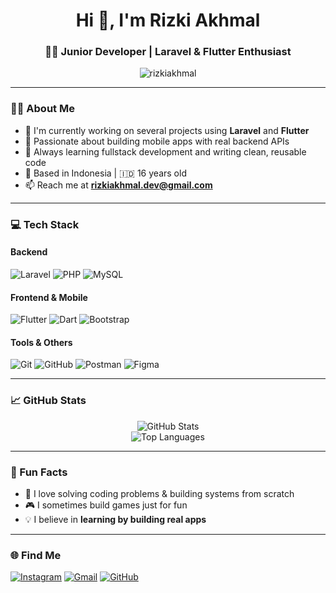 <h1 align="center">Hi 👋, I'm Rizki Akhmal</h1>
<h3 align="center">👨‍💻 Junior Developer | Laravel & Flutter Enthusiast</h3>

<p align="center">
  <img src="https://komarev.com/ghpvc/?username=rizkiakhmal&label=Profile%20views&color=0e75b6&style=flat" alt="rizkiakhmal" />
</p>

---

### 👨‍🎓 About Me

- 🔭 I'm currently working on several projects using **Laravel** and **Flutter**
- 📱 Passionate about building mobile apps with real backend APIs
- 🎯 Always learning fullstack development and writing clean, reusable code
- 📍 Based in Indonesia | 🇮🇩 16 years old
- 📫 Reach me at **rizkiakhmal.dev@gmail.com**

---

### 💻 Tech Stack

#### Backend
![Laravel](https://img.shields.io/badge/Laravel-F72C1F?style=flat-square&logo=laravel&logoColor=white)
![PHP](https://img.shields.io/badge/PHP-777BB4?style=flat-square&logo=php&logoColor=white)
![MySQL](https://img.shields.io/badge/MySQL-005C84?style=flat-square&logo=mysql&logoColor=white)

#### Frontend & Mobile
![Flutter](https://img.shields.io/badge/Flutter-02569B?style=flat-square&logo=flutter&logoColor=white)
![Dart](https://img.shields.io/badge/Dart-0175C2?style=flat-square&logo=dart&logoColor=white)
![Bootstrap](https://img.shields.io/badge/Bootstrap-563D7C?style=flat-square&logo=bootstrap&logoColor=white)

#### Tools & Others
![Git](https://img.shields.io/badge/Git-F05032?style=flat-square&logo=git&logoColor=white)
![GitHub](https://img.shields.io/badge/GitHub-181717?style=flat-square&logo=github&logoColor=white)
![Postman](https://img.shields.io/badge/Postman-FF6C37?style=flat-square&logo=postman&logoColor=white)
![Figma](https://img.shields.io/badge/Figma-black?style=flat-square&logo=figma&logoColor=white)

---

### 📈 GitHub Stats

<p align="center">
  <img src="https://github-readme-stats.vercel.app/api?username=rizkiakhmal&show_icons=true&theme=tokyonight" alt="GitHub Stats" />
  <br />
  <img src="https://github-readme-stats.vercel.app/api/top-langs/?username=rizkiakhmal&layout=compact&theme=tokyonight" alt="Top Languages" />
</p>

---

### 🧩 Fun Facts

- 🧠 I love solving coding problems & building systems from scratch
- 🎮 I sometimes build games just for fun
- 💡 I believe in **learning by building real apps**

---

### 🌐 Find Me

[![Instagram](https://img.shields.io/badge/Instagram-E4405F?style=flat-square&logo=instagram&logoColor=white)](https://www.instagram.com/rizkiakmal1)
[![Gmail](https://img.shields.io/badge/Gmail-D14836?style=flat-square&logo=gmail&logoColor=white)](mailto:iki.akhmal08@gmail.com)
[![GitHub](https://img.shields.io/badge/GitHub-100000?style=flat-square&logo=github&logoColor=white)](https://github.com/RizkiAkhmal)
